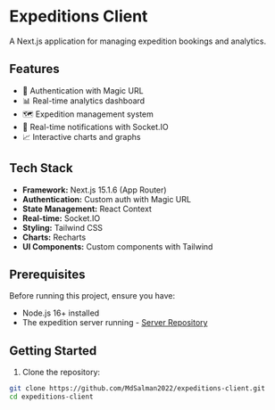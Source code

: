 # Expeditions Client

A Next.js application for managing expedition bookings and analytics.

## Features

- 🔐 Authentication with Magic URL
- 📊 Real-time analytics dashboard
- 🗺️ Expedition management system
- 📱 Real-time notifications with Socket.IO
- 📈 Interactive charts and graphs

## Tech Stack

- **Framework:** Next.js 15.1.6 (App Router)
- **Authentication:** Custom auth with Magic URL
- **State Management:** React Context
- **Real-time:** Socket.IO
- **Styling:** Tailwind CSS
- **Charts:** Recharts
- **UI Components:** Custom components with Tailwind

## Prerequisites

Before running this project, ensure you have:

- Node.js 16+ installed
- The expedition server running - [Server Repository](https://github.com/MdSalman2022/expeditions-server)

## Getting Started

1. Clone the repository:

```bash
git clone https://github.com/MdSalman2022/expeditions-client.git
cd expeditions-client
```

